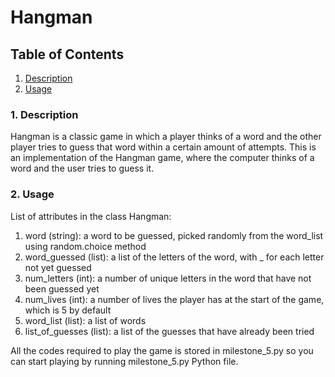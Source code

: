 # Hangman

## Table of Contents
1. [Description](#description) 
2. [Usage](#usage)

### 1. Description
Hangman is a classic game in which a player thinks of a word and the other player tries to guess that word within a certain amount of attempts. This is an implementation of the Hangman game, where the computer thinks of a word and the user tries to guess it. 

### 2. Usage
List of attributes in the class Hangman:
1. word (string): a word to be guessed, picked randomly from the word_list using random.choice method
2. word_guessed (list): a list of the letters of the word, with _ for each letter not yet guessed
3. num_letters (int): a number of unique letters in the word that have not been guessed yet
4. num_lives (int): a number of lives the player has at the start of the game, which is 5 by default
5. word_list (list): a list of words
6. list_of_guesses (list): a list of the guesses that have already been tried

All the codes required to play the game is stored in milestone_5.py so you can start playing by
running milestone_5.py Python file.

